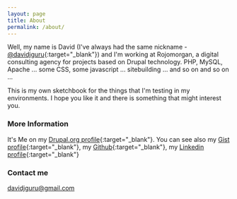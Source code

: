 ```yaml
---
layout: page
title: About
permalink: /about/
---
```

Well, my name is David (I've always had the same nickname - [@davidjguru](https://twitter.com/davidjguru){:target="_blank"}) and I'm  working at Rojomorgan, a digital consulting agency for projects based on Drupal technology. PHP, MySQL, Apache ... some CSS, some javascript ... sitebuilding ... and so on and so on ...

This is my own sketchbook for the things that I'm testing in my environments. I hope you like it and there is something that might interest you.

### More Information

It's Me on my [Drupal.org profile](https://www.drupal.org/u/davidjguru){:target="_blank"}. You can see also my [Gist profile](https://gist.github.com/davidjguru){:target="_blank"}, my [Github](https://github.com/davidjguru){:target="_blank"}, my [Linkedin profile](https://www.linkedin.com/in/davidjguru){:target="_blank"}

### Contact me

[davidjguru@gmail.com](mailto:davidjguru@gmail.com)
